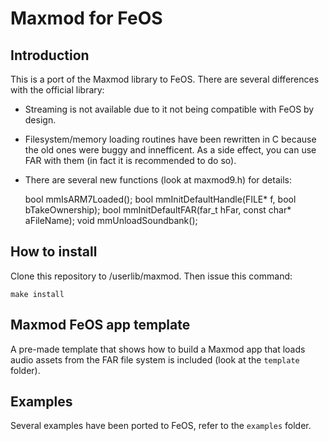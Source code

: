 Maxmod for FeOS
===============

Introduction
------------

This is a port of the Maxmod library to FeOS. There are several differences with the official library:

- Streaming is not available due to it not being compatible with FeOS by design.
- Filesystem/memory loading routines have been rewritten in C because the old ones were buggy and innefficent. As a side effect, you can use FAR with them (in fact it is recommended to do so).
- There are several new functions (look at maxmod9.h) for details:

    bool mmIsARM7Loaded();
    bool mmInitDefaultHandle(FILE* f, bool bTakeOwnership);
    bool mmInitDefaultFAR(far_t hFar, const char* aFileName);
    void mmUnloadSoundbank();

How to install
--------------

Clone this repository to <FeOSSDK>/userlib/maxmod. Then issue this command:

    make install

Maxmod FeOS app template
------------------------

A pre-made template that shows how to build a Maxmod app that loads audio assets from the FAR file system is included (look at the `template` folder).

Examples
--------

Several examples have been ported to FeOS, refer to the `examples` folder.
